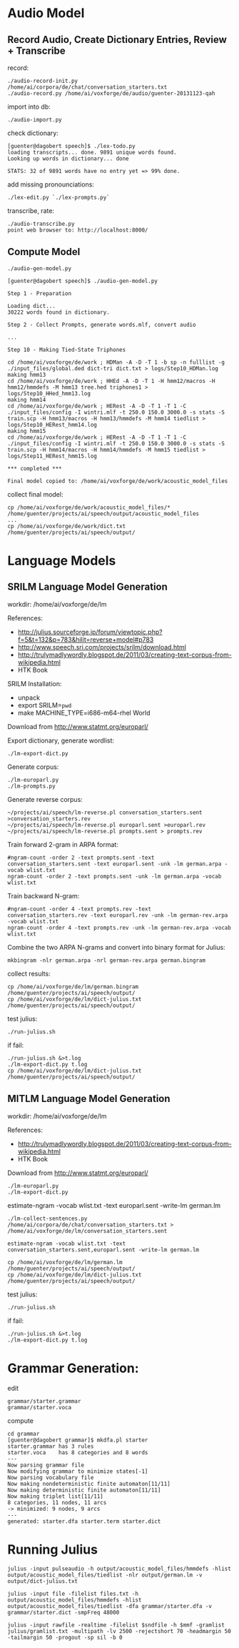 Audio Model
===========

Record Audio, Create Dictionary Entries, Review + Transcribe
------------------------------------------------------------

record:

    ./audio-record-init.py /home/ai/corpora/de/chat/conversation_starters.txt 
    ./audio-record.py /home/ai/voxforge/de/audio/guenter-20131123-qah

import into db:

    ./audio-import.py

check dictionary:

    [guenter@dagobert speech]$ ./lex-todo.py 
    loading transcripts... done. 9891 unique words found.
    Looking up words in dictionary... done

    STATS: 32 of 9891 words have no entry yet => 99% done.

add missing pronounciations:

    ./lex-edit.py `./lex-prompts.py`

transcribe, rate:

    ./audio-transcribe.py 
    point web browser to: http://localhost:8000/


Compute Model
-------------

    ./audio-gen-model.py

    [guenter@dagobert speech]$ ./audio-gen-model.py
    
    Step 1 - Preparation
    
    Loading dict...
    30222 words found in dictionary.
    
    Step 2 - Collect Prompts, generate words.mlf, convert audio
    
    ...
    
    Step 10 - Making Tied-State Triphones
    
    cd /home/ai/voxforge/de/work ; HDMan -A -D -T 1 -b sp -n fulllist -g ./input_files/global.ded dict-tri dict.txt > logs/Step10_HDMan.log
    making hmm13
    cd /home/ai/voxforge/de/work ; HHEd -A -D -T 1 -H hmm12/macros -H hmm12/hmmdefs -M hmm13 tree.hed triphones1 > logs/Step10_HHed_hmm13.log
    making hmm14
    cd /home/ai/voxforge/de/work ; HERest -A -D -T 1 -T 1 -C ./input_files/config -I wintri.mlf -t 250.0 150.0 3000.0 -s stats -S train.scp -H hmm13/macros -H hmm13/hmmdefs -M hmm14 tiedlist > logs/Step10_HERest_hmm14.log
    making hmm15
    cd /home/ai/voxforge/de/work ; HERest -A -D -T 1 -T 1 -C ./input_files/config -I wintri.mlf -t 250.0 150.0 3000.0 -s stats -S train.scp -H hmm14/macros -H hmm14/hmmdefs -M hmm15 tiedlist > logs/Step11_HERest_hmm15.log
    
    *** completed ***

    Final model copied to: /home/ai/voxforge/de/work/acoustic_model_files

collect final model:

    cp /home/ai/voxforge/de/work/acoustic_model_files/* /home/guenter/projects/ai/speech/output/acoustic_model_files
    ...
    cp /home/ai/voxforge/de/work/dict.txt /home/guenter/projects/ai/speech/output/


Language Models
===============

SRILM Language Model Generation
-------------------------------

workdir: /home/ai/voxforge/de/lm

References:
* http://julius.sourceforge.jp/forum/viewtopic.php?f=5&t=132&p=783&hilit=reverse+model#p783
* http://www.speech.sri.com/projects/srilm/download.html
* http://trulymadlywordly.blogspot.de/2011/03/creating-text-corpus-from-wikipedia.html
* HTK Book

SRILM Installation:
* unpack
* export SRILM=`pwd`
* make MACHINE_TYPE=i686-m64-rhel World

Download from http://www.statmt.org/europarl/

Export dictionary, generate wordlist:

    ./lm-export-dict.py

Generate corpus:

    ./lm-europarl.py
    ./lm-prompts.py 

Generate reverse corpus:

    ~/projects/ai/speech/lm-reverse.pl conversation_starters.sent >conversation_starters.rev
    ~/projects/ai/speech/lm-reverse.pl europarl.sent >europarl.rev
    ~/projects/ai/speech/lm-reverse.pl prompts.sent > prompts.rev

Train forward 2-gram in ARPA format:

    #ngram-count -order 2 -text prompts.sent -text conversation_starters.sent -text europarl.sent -unk -lm german.arpa -vocab wlist.txt
    ngram-count -order 2 -text prompts.sent -unk -lm german.arpa -vocab wlist.txt

Train backward N-gram:

    #ngram-count -order 4 -text prompts.rev -text conversation_starters.rev -text europarl.rev -unk -lm german-rev.arpa -vocab wlist.txt
    ngram-count -order 4 -text prompts.rev -unk -lm german-rev.arpa -vocab wlist.txt

Combine the two ARPA N-grams and convert into binary format for Julius:

    mkbingram -nlr german.arpa -nrl german-rev.arpa german.bingram

collect results:

    cp /home/ai/voxforge/de/lm/german.bingram /home/guenter/projects/ai/speech/output/
    cp /home/ai/voxforge/de/lm/dict-julius.txt /home/guenter/projects/ai/speech/output/

test julius:

    ./run-julius.sh

if fail:

    ./run-julius.sh &>t.log
    ./lm-export-dict.py t.log
    cp /home/ai/voxforge/de/lm/dict-julius.txt /home/guenter/projects/ai/speech/output/


MITLM Language Model Generation
-------------------------------

workdir: /home/ai/voxforge/de/lm

References:

* http://trulymadlywordly.blogspot.de/2011/03/creating-text-corpus-from-wikipedia.html
* HTK Book

Download from http://www.statmt.org/europarl/

    ./lm-europarl.py
    ./lm-export-dict.py

estimate-ngram -vocab wlist.txt -text europarl.sent -write-lm german.lm

    ./lm-collect-sentences.py /home/ai/corpora/de/chat/conversation_starters.txt > /home/ai/voxforge/de/lm/conversation_starters.sent

    estimate-ngram -vocab wlist.txt -text conversation_starters.sent,europarl.sent -write-lm german.lm

    cp /home/ai/voxforge/de/lm/german.lm /home/guenter/projects/ai/speech/output/
    cp /home/ai/voxforge/de/lm/dict-julius.txt /home/guenter/projects/ai/speech/output/


test julius:

    ./run-julius.sh

if fail:

    ./run-julius.sh &>t.log
    ./lm-export-dict.py t.log


Grammar Generation:
===================

edit 

    grammar/starter.grammar
    grammar/starter.voca

compute

    cd grammar
    [guenter@dagobert grammar]$ mkdfa.pl starter
    starter.grammar has 3 rules
    starter.voca    has 8 categories and 8 words
    ---
    Now parsing grammar file
    Now modifying grammar to minimize states[-1]
    Now parsing vocabulary file
    Now making nondeterministic finite automaton[11/11]
    Now making deterministic finite automaton[11/11] 
    Now making triplet list[11/11]
    8 categories, 11 nodes, 11 arcs
    -> minimized: 9 nodes, 9 arcs
    ---
    generated: starter.dfa starter.term starter.dict


Running Julius
==============

    julius -input pulseaudio -h output/acoustic_model_files/hmmdefs -hlist output/acoustic_model_files/tiedlist -nlr output/german.lm -v output/dict-julius.txt

    julius -input file -filelist files.txt -h output/acoustic_model_files/hmmdefs -hlist output/acoustic_model_files/tiedlist -dfa grammar/starter.dfa -v grammar/starter.dict -smpFreq 48000

    julius -input rawfile -realtime -filelist $sndfile -h $mmf -gramlist julius/gramlist.txt -multipath -lv 2500 -rejectshort 70 -headmargin 50 -tailmargin 50 -progout -sp sil -b 0

